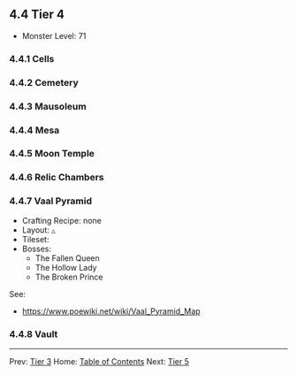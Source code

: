 ## 4.4 Tier 4

* Monster Level: 71

### 4.4.1 Cells

### 4.4.2 Cemetery

### 4.4.3 Mausoleum

### 4.4.4 Mesa

### 4.4.5 Moon Temple

### 4.4.6 Relic Chambers

### 4.4.7 Vaal Pyramid

* Crafting Recipe: none
* Layout: `△`
* Tileset: 
* Bosses:
  * The Fallen Queen
  * The Hollow Lady
  * The Broken Prince

See:

* https://www.poewiki.net/wiki/Vaal_Pyramid_Map

### 4.4.8 Vault

---

Prev: [Tier 3](maps_t3.md)
Home: [Table of Contents](README.md)
Next: [Tier 5](maps_t5.md)
